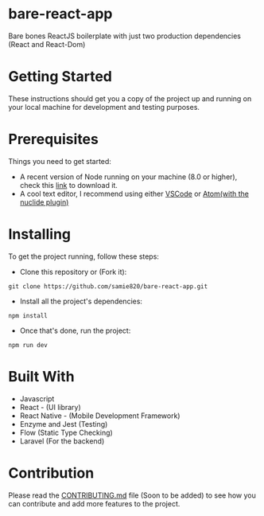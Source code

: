 # bare-react-app
Bare bones ReactJS boilerplate with just two production dependencies (React and React-Dom)

# Getting Started
These instructions should get you a copy of the project up and running on your local machine for development and testing purposes.

# Prerequisites
Things you need to get started:
- A recent version of Node running on your machine (8.0 or higher), check this [link](https://nodejs.org/en/download/) to download it.
- A cool text editor, I recommend using either [VSCode](https://code.visualstudio.com/download) or [Atom(with the nuclide plugin)](https://nuclide.io/docs/editor/setup/)

# Installing
To get the project running, follow these steps:

- Clone this repository or (Fork it):
```
git clone https://github.com/samie820/bare-react-app.git
```

- Install all the project's dependencies:
```
npm install
```
- Once that's done, run the project:
```
npm run dev
```
# Built With
- Javascript
- React - (UI library)
- React Native - (Mobile Development Framework)
- Enzyme and Jest (Testing)
- Flow (Static Type Checking)
- Laravel (For the backend)

# Contribution
Please read the [CONTRIBUTING.md](#) file (Soon to be added) to see how you can contribute and add more features to the project.


